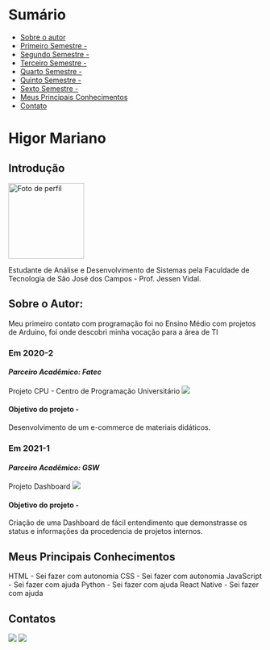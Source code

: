 # Sumário

* [Sobre o autor](#introdução)
* [Primeiro Semestre - ](#em-2020-2)
* [Segundo Semestre - ](#em-2021-1)
* [Terceiro Semestre - ](#em-2021-2)
* [Quarto Semestre - ](#em-2022-1)
* [Quinto Semestre - ](#em-2022-2)
* [Sexto Semestre - ](#em-2023-1)
* [Meus Principais Conhecimentos](#meus-principais-conhecimentos)
* [Contato](#contatos)

# Higor Mariano

## Introdução  
<div>
	<img src="https://avatars.githubusercontent.com/u/72944799?v=4" alt="Foto de perfil" width=150 height=150/>
	<p>Estudante de Análise e Desenvolvimento de Sistemas pela Faculdade de Tecnologia de São José dos Campos - Prof. Jessen Vidal.</p>
</div>

## Sobre o Autor:
<div>
    <p>Meu primeiro contato com programação foi no Ensino Médio com projetos de Arduino, foi onde descobri minha vocação para a área de TI</p>
</div>

### Em 2020-2

#### *Parceiro Acadêmico: Fatec*
Projeto CPU - Centro de Programação Universitário
[<img src= "https://img.shields.io/badge/github-%23121011.svg?style=for-the-badge&logo=github&logoColor=white"/>](https://github.com/Higor-SM/portfolio/tree/master/API%201)

#### Objetivo do projeto -
Desenvolvimento de um e-commerce de materiais didáticos.

### Em 2021-1

#### *Parceiro Acadêmico: GSW*
Projeto Dashboard
[<img src= "https://img.shields.io/badge/github-%23121011.svg?style=for-the-badge&logo=github&logoColor=white"/>](https://github.com/Higor-SM/portfolio/tree/master/API%202)

#### Objetivo do projeto -
Criação de uma Dashboard de fácil entendimento que demonstrasse os status e informações da procedencia de projetos internos.

## Meus Principais Conhecimentos
HTML - Sei fazer com autonomia 
CSS - Sei fazer com autonomia 
JavaScript - Sei fazer com ajuda
Python - Sei fazer com ajuda
React Native - Sei fazer com ajuda

## Contatos
[<img src= "https://img.shields.io/badge/github-%23121011.svg?style=for-the-badge&logo=github&logoColor=white"/>](https://github.com/Higor-SM)
[<img src="https://img.shields.io/badge/linkedin-%230077B5.svg?&style=for-the-badge&logo=linkedin&logoColor=white" />](https://www.linkedin.com/in/higor-mariano-5587b81b8/)